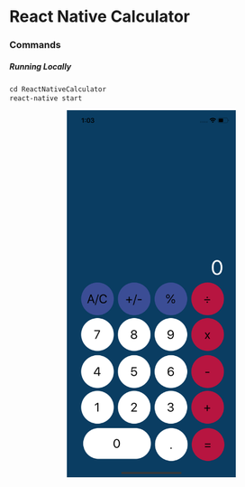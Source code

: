 # React Native Calculator

### Commands

##### Running Locally

```
cd ReactNativeCalculator
react-native start
```

<p align="center">
    <img alt="react-native-calculator" src="./img/Simulator-Calculator.png" width="300">
</p>
